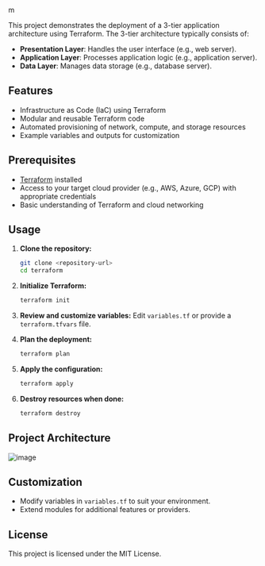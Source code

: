 m

This project demonstrates the deployment of a 3-tier application architecture using Terraform. The 3-tier architecture typically consists of:

- **Presentation Layer**: Handles the user interface (e.g., web server).
- **Application Layer**: Processes application logic (e.g., application server).
- **Data Layer**: Manages data storage (e.g., database server).

## Features

- Infrastructure as Code (IaC) using Terraform
- Modular and reusable Terraform code
- Automated provisioning of network, compute, and storage resources
- Example variables and outputs for customization

## Prerequisites

- [Terraform](https://www.terraform.io/downloads.html) installed
- Access to your target cloud provider (e.g., AWS, Azure, GCP) with appropriate credentials
- Basic understanding of Terraform and cloud networking

## Usage

1. **Clone the repository:**
    ```bash
    git clone <repository-url>
    cd terraform
    ```

2. **Initialize Terraform:**
    ```bash
    terraform init
    ```

3. **Review and customize variables:**
    Edit `variables.tf` or provide a `terraform.tfvars` file.

4. **Plan the deployment:**
    ```bash
    terraform plan
    ```

5. **Apply the configuration:**
    ```bash
    terraform apply
    ```

6. **Destroy resources when done:**
    ```bash
    terraform destroy
    ```

## Project Architecture

![image](https://github.com/user-attachments/assets/86d1c76f-cc8b-4cd2-8dd4-300659026396)


## Customization

- Modify variables in `variables.tf` to suit your environment.
- Extend modules for additional features or providers.

## License

This project is licensed under the MIT License.

